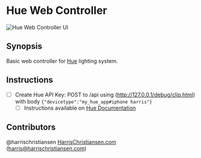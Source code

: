 # Hue Web Controller

![Hue Web Controller UI](http://files.harrischristiansen.com/2E2l3V1f0U0w/hue_webcontrols.png "Hue Web Controller UI")

## Synopsis

Basic web controller for [Hue](http://meethue.com) lighting system.

## Instructions

- [ ] Create Hue API Key: POST to /api using (http://127.0.0.1/debug/clip.html) with body `{"devicetype":"my_hue_app#iphone harris"}`
	- [ ] Instructions available on [Hue Documentation](https://developers.meethue.com/documentation/getting-started)

## Contributors

@harrischristiansen [HarrisChristiansen.com](http://www.harrischristiansen.com) (harris@harrischristiansen.com)  
